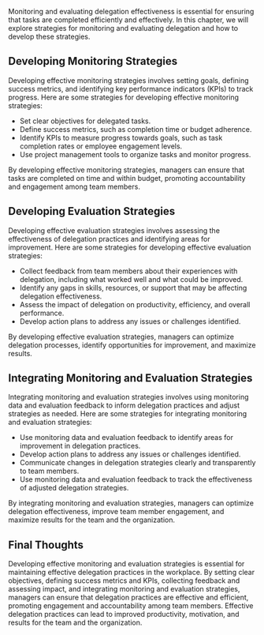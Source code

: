 
Monitoring and evaluating delegation effectiveness is essential for ensuring that tasks are completed efficiently and effectively. In this chapter, we will explore strategies for monitoring and evaluating delegation and how to develop these strategies.

Developing Monitoring Strategies
--------------------------------

Developing effective monitoring strategies involves setting goals, defining success metrics, and identifying key performance indicators (KPIs) to track progress. Here are some strategies for developing effective monitoring strategies:

* Set clear objectives for delegated tasks.
* Define success metrics, such as completion time or budget adherence.
* Identify KPIs to measure progress towards goals, such as task completion rates or employee engagement levels.
* Use project management tools to organize tasks and monitor progress.

By developing effective monitoring strategies, managers can ensure that tasks are completed on time and within budget, promoting accountability and engagement among team members.

Developing Evaluation Strategies
--------------------------------

Developing effective evaluation strategies involves assessing the effectiveness of delegation practices and identifying areas for improvement. Here are some strategies for developing effective evaluation strategies:

* Collect feedback from team members about their experiences with delegation, including what worked well and what could be improved.
* Identify any gaps in skills, resources, or support that may be affecting delegation effectiveness.
* Assess the impact of delegation on productivity, efficiency, and overall performance.
* Develop action plans to address any issues or challenges identified.

By developing effective evaluation strategies, managers can optimize delegation processes, identify opportunities for improvement, and maximize results.

Integrating Monitoring and Evaluation Strategies
------------------------------------------------

Integrating monitoring and evaluation strategies involves using monitoring data and evaluation feedback to inform delegation practices and adjust strategies as needed. Here are some strategies for integrating monitoring and evaluation strategies:

* Use monitoring data and evaluation feedback to identify areas for improvement in delegation practices.
* Develop action plans to address any issues or challenges identified.
* Communicate changes in delegation strategies clearly and transparently to team members.
* Use monitoring data and evaluation feedback to track the effectiveness of adjusted delegation strategies.

By integrating monitoring and evaluation strategies, managers can optimize delegation effectiveness, improve team member engagement, and maximize results for the team and the organization.

Final Thoughts
--------------

Developing effective monitoring and evaluation strategies is essential for maintaining effective delegation practices in the workplace. By setting clear objectives, defining success metrics and KPIs, collecting feedback and assessing impact, and integrating monitoring and evaluation strategies, managers can ensure that delegation practices are effective and efficient, promoting engagement and accountability among team members. Effective delegation practices can lead to improved productivity, motivation, and results for the team and the organization.
